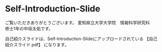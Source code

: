 # Self-Introduction-Slide
ご覧いただきありがとうございます。
愛知県立大学大学院　情報科学研究科　修士1年の中垣太佑です。

自己紹介スライドは、Self-Introduction-Slideにアップロードされている
【自己紹介スライド.pdf】
になります。

